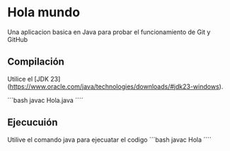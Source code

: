 # Hola mundo
Una aplicacion basica en Java para probar el funcionamiento de Git y GitHub

## Compilación 

Utilice el [JDK 23] (https://www.oracle.com/java/technologies/downloads/#jdk23-windows). 

´´´bash
javac Hola.java
´´´´

## Ejecucuión 
Utilive el comando java para ejecuatar el codigo
´´´bash
javac Hola
´´´´
